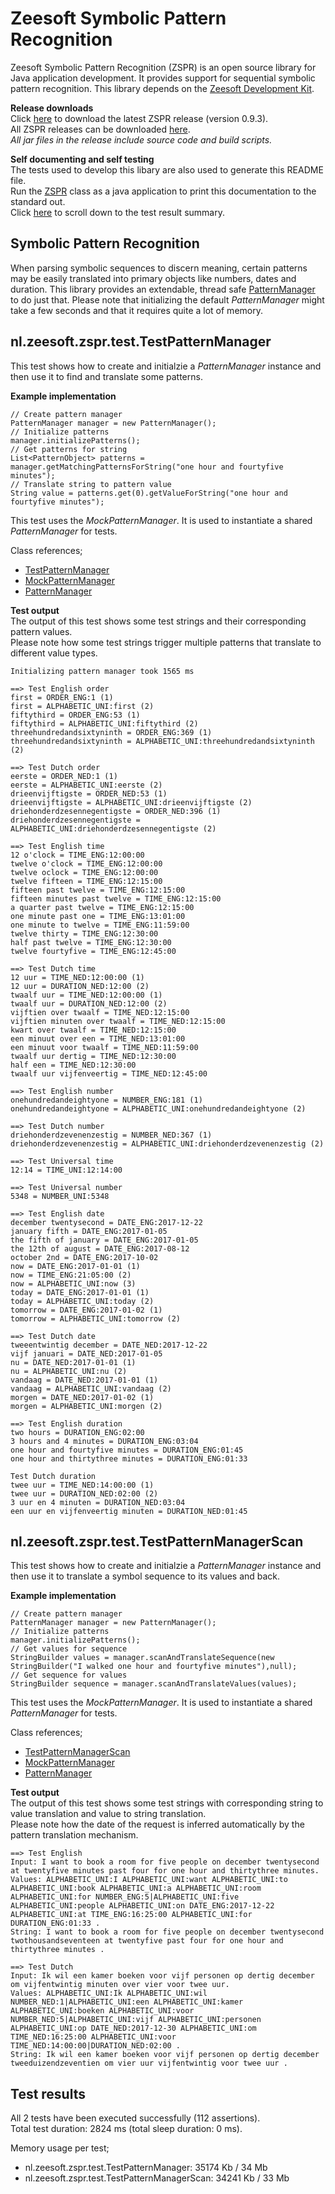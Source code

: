 Zeesoft Symbolic Pattern Recognition
====================================
Zeesoft Symbolic Pattern Recognition (ZSPR) is an open source library for Java application development.
It provides support for sequential symbolic pattern recognition.
This library depends on the [Zeesoft Development Kit](https://github.com/DyzLecticus/Zeesoft/tree/master/V3.0/ZDK/).  

**Release downloads**  
Click [here](https://github.com/DyzLecticus/Zeesoft/raw/master/V3.0/ZSPR/releases/zspr-0.9.3.zip) to download the latest ZSPR release (version 0.9.3).  
All ZSPR releases can be downloaded [here](https://github.com/DyzLecticus/Zeesoft/raw/master/V3.0/ZSPR/releases/).  
*All jar files in the release include source code and build scripts.*  

**Self documenting and self testing**  
The tests used to develop this libary are also used to generate this README file.  
Run the [ZSPR](https://github.com/DyzLecticus/Zeesoft/blob/master/V3.0/ZSPR/src/nl/zeesoft/zspr/test/ZSPR.java) class as a java application to print this documentation to the standard out.  
Click [here](#test-results) to scroll down to the test result summary.  

Symbolic Pattern Recognition
----------------------------
When parsing symbolic sequences to discern meaning, certain patterns may be easily translated into primary objects like numbers, dates and duration.
This library provides an extendable, thread safe [PatternManager](https://github.com/DyzLecticus/Zeesoft/blob/master/V3.0/ZSPR/src/nl/zeesoft/zspr/pattern/PatternManager.java) to do just that.
Please note that initializing the default *PatternManager* might take a few seconds and that it requires quite a lot of memory.

nl.zeesoft.zspr.test.TestPatternManager
---------------------------------------
This test shows how to create and initialzie a *PatternManager* instance and then use it to find and translate some patterns.

**Example implementation**  
~~~~
// Create pattern manager
PatternManager manager = new PatternManager();
// Initialize patterns
manager.initializePatterns();
// Get patterns for string
List<PatternObject> patterns = manager.getMatchingPatternsForString("one hour and fourtyfive minutes");
// Translate string to pattern value
String value = patterns.get(0).getValueForString("one hour and fourtyfive minutes");
~~~~

This test uses the *MockPatternManager*. It is used to instantiate a shared *PatternManager* for tests.

Class references;  
 * [TestPatternManager](https://github.com/DyzLecticus/Zeesoft/blob/master/V3.0/ZSPR/src/nl/zeesoft/zspr/test/TestPatternManager.java)
 * [MockPatternManager](https://github.com/DyzLecticus/Zeesoft/blob/master/V3.0/ZSPR/src/nl/zeesoft/zspr/test/MockPatternManager.java)
 * [PatternManager](https://github.com/DyzLecticus/Zeesoft/blob/master/V3.0/ZSPR/src/nl/zeesoft/zspr/pattern/PatternManager.java)

**Test output**  
The output of this test shows some test strings and their corresponding pattern values.  
Please note how some test strings trigger multiple patterns that translate to different value types.  
~~~~
Initializing pattern manager took 1565 ms

==> Test English order
first = ORDER_ENG:1 (1)
first = ALPHABETIC_UNI:first (2)
fiftythird = ORDER_ENG:53 (1)
fiftythird = ALPHABETIC_UNI:fiftythird (2)
threehundredandsixtyninth = ORDER_ENG:369 (1)
threehundredandsixtyninth = ALPHABETIC_UNI:threehundredandsixtyninth (2)

==> Test Dutch order
eerste = ORDER_NED:1 (1)
eerste = ALPHABETIC_UNI:eerste (2)
drieenvijftigste = ORDER_NED:53 (1)
drieenvijftigste = ALPHABETIC_UNI:drieenvijftigste (2)
driehonderdzesennegentigste = ORDER_NED:396 (1)
driehonderdzesennegentigste = ALPHABETIC_UNI:driehonderdzesennegentigste (2)

==> Test English time
12 o'clock = TIME_ENG:12:00:00
twelve o'clock = TIME_ENG:12:00:00
twelve oclock = TIME_ENG:12:00:00
twelve fifteen = TIME_ENG:12:15:00
fifteen past twelve = TIME_ENG:12:15:00
fifteen minutes past twelve = TIME_ENG:12:15:00
a quarter past twelve = TIME_ENG:12:15:00
one minute past one = TIME_ENG:13:01:00
one minute to twelve = TIME_ENG:11:59:00
twelve thirty = TIME_ENG:12:30:00
half past twelve = TIME_ENG:12:30:00
twelve fourtyfive = TIME_ENG:12:45:00

==> Test Dutch time
12 uur = TIME_NED:12:00:00 (1)
12 uur = DURATION_NED:12:00 (2)
twaalf uur = TIME_NED:12:00:00 (1)
twaalf uur = DURATION_NED:12:00 (2)
vijftien over twaalf = TIME_NED:12:15:00
vijftien minuten over twaalf = TIME_NED:12:15:00
kwart over twaalf = TIME_NED:12:15:00
een minuut over een = TIME_NED:13:01:00
een minuut voor twaalf = TIME_NED:11:59:00
twaalf uur dertig = TIME_NED:12:30:00
half een = TIME_NED:12:30:00
twaalf uur vijfenveertig = TIME_NED:12:45:00

==> Test English number
onehundredandeightyone = NUMBER_ENG:181 (1)
onehundredandeightyone = ALPHABETIC_UNI:onehundredandeightyone (2)

==> Test Dutch number
driehonderdzevenenzestig = NUMBER_NED:367 (1)
driehonderdzevenenzestig = ALPHABETIC_UNI:driehonderdzevenenzestig (2)

==> Test Universal time
12:14 = TIME_UNI:12:14:00

==> Test Universal number
5348 = NUMBER_UNI:5348

==> Test English date
december twentysecond = DATE_ENG:2017-12-22
january fifth = DATE_ENG:2017-01-05
the fifth of january = DATE_ENG:2017-01-05
the 12th of august = DATE_ENG:2017-08-12
october 2nd = DATE_ENG:2017-10-02
now = DATE_ENG:2017-01-01 (1)
now = TIME_ENG:21:05:00 (2)
now = ALPHABETIC_UNI:now (3)
today = DATE_ENG:2017-01-01 (1)
today = ALPHABETIC_UNI:today (2)
tomorrow = DATE_ENG:2017-01-02 (1)
tomorrow = ALPHABETIC_UNI:tomorrow (2)

==> Test Dutch date
tweeentwintig december = DATE_NED:2017-12-22
vijf januari = DATE_NED:2017-01-05
nu = DATE_NED:2017-01-01 (1)
nu = ALPHABETIC_UNI:nu (2)
vandaag = DATE_NED:2017-01-01 (1)
vandaag = ALPHABETIC_UNI:vandaag (2)
morgen = DATE_NED:2017-01-02 (1)
morgen = ALPHABETIC_UNI:morgen (2)

==> Test English duration
two hours = DURATION_ENG:02:00
3 hours and 4 minutes = DURATION_ENG:03:04
one hour and fourtyfive minutes = DURATION_ENG:01:45
one hour and thirtythree minutes = DURATION_ENG:01:33

Test Dutch duration
twee uur = TIME_NED:14:00:00 (1)
twee uur = DURATION_NED:02:00 (2)
3 uur en 4 minuten = DURATION_NED:03:04
een uur en vijfenveertig minuten = DURATION_NED:01:45
~~~~

nl.zeesoft.zspr.test.TestPatternManagerScan
-------------------------------------------
This test shows how to create and initialzie a *PatternManager* instance and then use it to translate a symbol sequence to its values and back.

**Example implementation**  
~~~~
// Create pattern manager
PatternManager manager = new PatternManager();
// Initialize patterns
manager.initializePatterns();
// Get values for sequence
StringBuilder values = manager.scanAndTranslateSequence(new StringBuilder("I walked one hour and fourtyfive minutes"),null);
// Get sequence for values
StringBuilder sequence = manager.scanAndTranslateValues(values);
~~~~

This test uses the *MockPatternManager*. It is used to instantiate a shared *PatternManager* for tests.

Class references;  
 * [TestPatternManagerScan](https://github.com/DyzLecticus/Zeesoft/blob/master/V3.0/ZSPR/src/nl/zeesoft/zspr/test/TestPatternManagerScan.java)
 * [MockPatternManager](https://github.com/DyzLecticus/Zeesoft/blob/master/V3.0/ZSPR/src/nl/zeesoft/zspr/test/MockPatternManager.java)
 * [PatternManager](https://github.com/DyzLecticus/Zeesoft/blob/master/V3.0/ZSPR/src/nl/zeesoft/zspr/pattern/PatternManager.java)

**Test output**  
The output of this test shows some test strings with corresponding string to value translation and value to string translation.  
Please note how the date of the request is inferred automatically by the pattern translation mechanism.  
~~~~
==> Test English
Input: I want to book a room for five people on december twentysecond at twentyfive minutes past four for one hour and thirtythree minutes.
Values: ALPHABETIC_UNI:I ALPHABETIC_UNI:want ALPHABETIC_UNI:to ALPHABETIC_UNI:book ALPHABETIC_UNI:a ALPHABETIC_UNI:room ALPHABETIC_UNI:for NUMBER_ENG:5|ALPHABETIC_UNI:five ALPHABETIC_UNI:people ALPHABETIC_UNI:on DATE_ENG:2017-12-22 ALPHABETIC_UNI:at TIME_ENG:16:25:00 ALPHABETIC_UNI:for DURATION_ENG:01:33 .
String: I want to book a room for five people on december twentysecond twothousandseventeen at twentyfive past four for one hour and thirtythree minutes .

==> Test Dutch
Input: Ik wil een kamer boeken voor vijf personen op dertig december om vijfentwintig minuten over vier voor twee uur.
Values: ALPHABETIC_UNI:Ik ALPHABETIC_UNI:wil NUMBER_NED:1|ALPHABETIC_UNI:een ALPHABETIC_UNI:kamer ALPHABETIC_UNI:boeken ALPHABETIC_UNI:voor NUMBER_NED:5|ALPHABETIC_UNI:vijf ALPHABETIC_UNI:personen ALPHABETIC_UNI:op DATE_NED:2017-12-30 ALPHABETIC_UNI:om TIME_NED:16:25:00 ALPHABETIC_UNI:voor TIME_NED:14:00:00|DURATION_NED:02:00 .
String: Ik wil een kamer boeken voor vijf personen op dertig december tweeduizendzeventien om vier uur vijfentwintig voor twee uur .
~~~~

Test results
------------
All 2 tests have been executed successfully (112 assertions).  
Total test duration: 2824 ms (total sleep duration: 0 ms).  

Memory usage per test;  
 * nl.zeesoft.zspr.test.TestPatternManager: 35174 Kb / 34 Mb
 * nl.zeesoft.zspr.test.TestPatternManagerScan: 34241 Kb / 33 Mb
